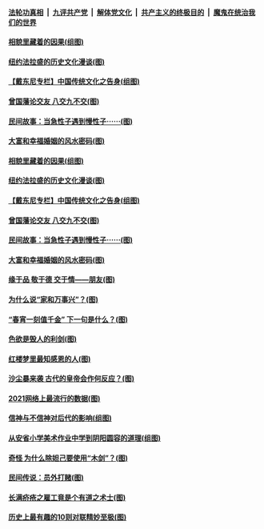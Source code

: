 

####  [法轮功真相](../../../../basic/blob/master/README.md?t=03202030) &nbsp;|&nbsp; [九评共产党](../../../../9ping.md/blob/master/README.md?t=03202030) &nbsp;|&nbsp; [解体党文化](../../../../jtdwh.md/blob/master/README.md?t=03202030)  &nbsp;|&nbsp; [共产主义的终极目的](../../../../gczydzjmd.md/blob/master/README.md?t=03202030) &nbsp;|&nbsp; [魔鬼在统治我们的世界](../../../../mgztzwmdsj.md/blob/master/README.md?t=03202030) 

#### [相貌里藏着的因果(组图)](../pages/p7/964802.md?t=03202030) 

#### [纽约法拉盛的历史文化漫谈(图)](../pages/p7/965751.md?t=03202030) 

#### [【戴东尼专栏】中国传统文化之告身(组图)](../pages/p7/959947.md?t=03202030) 

#### [曾国藩论交友 八交九不交(图)](../pages/p7/965970.md?t=03202030) 

#### [民间故事：当急性子遇到慢性子⋯⋯(图)](../pages/p7/965462.md?t=03202030) 

#### [大富和幸福婚姻的风水密码(图)](../pages/p7/961770.md?t=03202030) 

#### [相貌里藏着的因果(组图)](../pages/p7/964802.md?t=03202030) 

#### [纽约法拉盛的历史文化漫谈(图)](../pages/p7/965751.md?t=03202030) 

#### [【戴东尼专栏】中国传统文化之告身(组图)](../pages/p7/959947.md?t=03202030) 


#### [曾国藩论交友 八交九不交(图)](../pages/p7/965970.md?t=03202030) 

#### [民间故事：当急性子遇到慢性子⋯⋯(图)](../pages/p7/965462.md?t=03202030) 

#### [大富和幸福婚姻的风水密码(图)](../pages/p7/961770.md?t=03202030) 

#### [缘于品 敬于德 交于情——朋友(图)](../pages/p7/965027.md?t=03202030) 

#### [为什么说“家和万事兴”？(图)](../pages/p7/965933.md?t=03202030) 

#### [“春宵一刻值千金” 下一句是什么？(图)](../pages/p7/965868.md?t=03202030) 

#### [色欲是毁人的利剑(图)](../pages/p7/956980.md?t=03202030) 

#### [红楼梦里最知感恩的人(图)](../pages/p7/965406.md?t=03202030) 

#### [沙尘暴来袭 古代的皇帝会作何反应？(图)](../pages/p7/965827.md?t=03202030) 

#### [2021网络上最流行的数据(图)](../pages/p7/965353.md?t=03202030) 

#### [信神与不信神对后代的影响(组图)](../pages/p7/965304.md?t=03202030) 

#### [从安省小学美术作业中学到阴阳圆容的道理(组图)](../pages/p7/964471.md?t=03202030) 

#### [奇怪 为什么除妲己要使用“木剑”？(图)](../pages/p7/965694.md?t=03202030) 

#### [民间传说：员外打赌(图)](../pages/p7/965150.md?t=03202030) 

#### [长满疥疮之雇工竟是个有道之术士(图)](../pages/p7/965453.md?t=03202030) 

#### [历史上最有趣的10则对联精妙至极(图)](../pages/p7/965241.md?t=03202030) 


